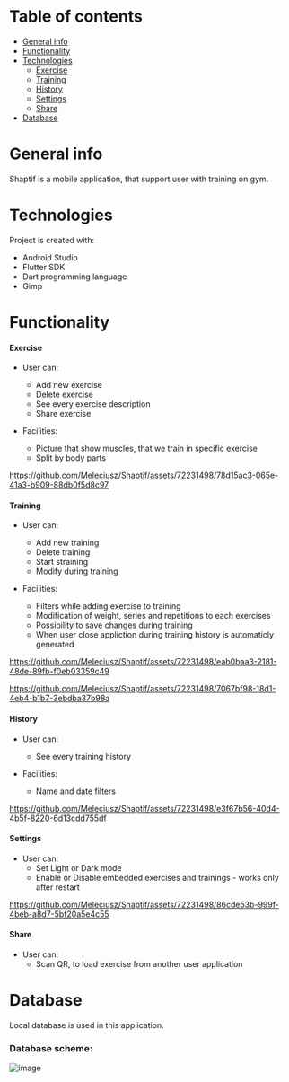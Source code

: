 # Table of contents
* [General info](#general-info)
* [Functionality](#functionality)
* [Technologies](#technologies)
    * [Exercise](#exercise)
    * [Training](#training)
    * [History](#history)
    * [Settings](#settings)
    * [Share](#share)
* [Database](#database)

# General info
Shaptif is a mobile application, that support user with training on gym. 
	
# Technologies
Project is created with:
* Android Studio
* Flutter SDK
* Dart programming language
* Gimp 

# Functionality
#### Exercise
* User can:
  * Add new exercise
  * Delete exercise
  * See every exercise description
  * Share exercise

* Facilities:
  * Picture that show muscles, that we train in specific exercise
  * Split by body parts  
  
https://github.com/Meleciusz/Shaptif/assets/72231498/78d15ac3-065e-41a3-b909-88db0f5d8c97

#### Training
* User can:
  * Add new training
  * Delete training
  * Start straining
  * Modify during training

* Facilities:
  * Filters while adding exercise to training
  * Modification of weight, series and repetitions to each exercises
  * Possibility to save changes during training
  * When user close appliction during training history is automaticly generated



https://github.com/Meleciusz/Shaptif/assets/72231498/eab0baa3-2181-48de-89fb-f0eb03359c49

https://github.com/Meleciusz/Shaptif/assets/72231498/7067bf98-18d1-4eb4-b1b7-3ebdba37b98a

#### History
* User can:
  * See every training history

* Facilities:
  * Name and date filters

https://github.com/Meleciusz/Shaptif/assets/72231498/e3f67b56-40d4-4b5f-8220-6d13cdd755df

#### Settings
* User can:
  * Set Light or Dark mode
  * Enable or Disable embedded exercises and trainings - works only after restart


https://github.com/Meleciusz/Shaptif/assets/72231498/86cde53b-999f-4beb-a8d7-5bf20a5e4c55
  
#### Share
* User can:
  * Scan QR, to load exercise from another user application

# Database
Local database is used in this application. 

### Database scheme:

![image](https://github.com/Meleciusz/Shaptif/assets/72231498/f421f048-f3d4-42fe-88dc-43a1fed3f52b)
